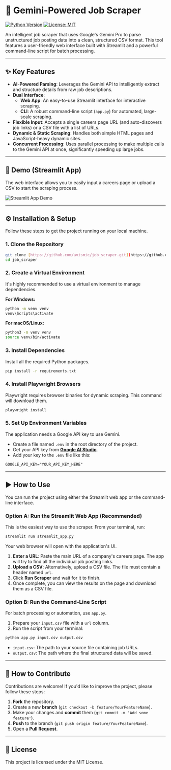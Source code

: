 # 🤖 Gemini-Powered Job Scraper

[![Python Version](https://img.shields.io/badge/Python-3.9+-blue.svg)](https://www.python.org/downloads/)
[![License: MIT](https://img.shields.io/badge/License-MIT-yellow.svg)](https://opensource.org/licenses/MIT)

An intelligent job scraper that uses Google's Gemini Pro to parse unstructured job posting data into a clean, structured CSV format. This tool features a user-friendly web interface built with Streamlit and a powerful command-line script for batch processing.

---

## ✨ Key Features

-   **AI-Powered Parsing**: Leverages the Gemini API to intelligently extract and structure details from raw job descriptions.
-   **Dual Interface**:
    -   **Web App**: An easy-to-use Streamlit interface for interactive scraping.
    -   **CLI**: A robust command-line script (`app.py`) for automated, large-scale scraping.
-   **Flexible Input**: Accepts a single careers page URL (and auto-discovers job links) or a CSV file with a list of URLs.
-   **Dynamic & Static Scraping**: Handles both simple HTML pages and JavaScript-heavy dynamic sites.
-   **Concurrent Processing**: Uses parallel processing to make multiple calls to the Gemini API at once, significantly speeding up large jobs.

---

## 🚀 Demo (Streamlit App)

The web interface allows you to easily input a careers page or upload a CSV to start the scraping process.

![Streamlit App Demo](https://placehold.co/800x550/2d3748/ffffff?text=Streamlit%20UI%20Screenshot\n\n1.%20Enter%20a%20Careers%20Page%20URL\n2.%20Or%20Upload%20a%20CSV%20of%20URLs\n3.%20Click%20'Run%20Scraper'\n4.%20View%20%26%20Download%20Results)

---

## ⚙️ Installation & Setup

Follow these steps to get the project running on your local machine.

### 1. Clone the Repository

```bash
git clone [https://github.com/avismic/job_scraper.git](https://github.com/avismic/job_scraper.git)
cd job_scraper
```

### 2. Create a Virtual Environment

It's highly recommended to use a virtual environment to manage dependencies.

**For Windows:**
```bash
python -m venv venv
venv\Scripts\activate
```

**For macOS/Linux:**
```bash
python3 -m venv venv
source venv/bin/activate
```

### 3. Install Dependencies

Install all the required Python packages.

```bash
pip install -r requirements.txt
```

### 4. Install Playwright Browsers

Playwright requires browser binaries for dynamic scraping. This command will download them.

```bash
playwright install
```

### 5. Set Up Environment Variables

The application needs a Google API key to use Gemini.

-   Create a file named `.env` in the root directory of the project.
-   Get your API key from **[Google AI Studio](https://aistudio.google.com/app/apikey)**.
-   Add your key to the `.env` file like this:

```env
GOOGLE_API_KEY="YOUR_API_KEY_HERE"
```

---

## ▶️ How to Use

You can run the project using either the Streamlit web app or the command-line interface.

### Option A: Run the Streamlit Web App (Recommended)

This is the easiest way to use the scraper. From your terminal, run:

```bash
streamlit run streamlit_app.py
```

Your web browser will open with the application's UI.

1.  **Enter a URL**: Paste the main URL of a company's careers page. The app will try to find all the individual job posting links.
2.  **Upload a CSV**: Alternatively, upload a CSV file. The file must contain a header named `url`.
3.  Click **Run Scraper** and wait for it to finish.
4.  Once complete, you can view the results on the page and download them as a CSV file.

### Option B: Run the Command-Line Script

For batch processing or automation, use `app.py`.

1.  Prepare your `input.csv` file with a `url` column.
2.  Run the script from your terminal:

```bash
python app.py input.csv output.csv
```

-   `input.csv`: The path to your source file containing job URLs.
-   `output.csv`: The path where the final structured data will be saved.

---

## 🤝 How to Contribute

Contributions are welcome! If you'd like to improve the project, please follow these steps:

1.  **Fork** the repository.
2.  Create a new **branch** (`git checkout -b feature/YourFeatureName`).
3.  Make your changes and **commit** them (`git commit -m 'Add some feature'`).
4.  **Push** to the branch (`git push origin feature/YourFeatureName`).
5.  Open a **Pull Request**.

---

## 📄 License

This project is licensed under the MIT License.
